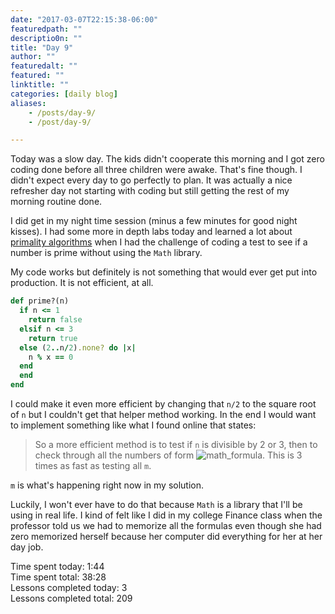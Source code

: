```yaml
---
date: "2017-03-07T22:15:38-06:00"
featuredpath: ""
descriptio0n: ""
title: "Day 9"
author: ""
featuredalt: ""
featured: ""
linktitle: ""
categories: [daily blog]
aliases:
    - /posts/day-9/
    - /post/day-9/

---
```


Today was a slow day. The kids didn't cooperate this morning and I got zero coding done before all three children were awake. That's fine though. I didn't expect every day to go perfectly to plan. It was actually a nice refresher day not starting with coding but still getting the rest of my morning routine done.

I did get in my night time session (minus a few minutes for good night kisses). I had some more in depth labs today and learned a lot about [primality algorithms][1] when I had the challenge of coding a test to see if a number is prime without using the `Math` library.

My code works but definitely is not something that would ever get put into production. It is not efficient, at all.
```ruby
def prime?(n)
  if n <= 1
    return false
  elsif n <= 3
    return true
  else (2..n/2).none? do |x|
    n % x == 0
  end
  end
end
```
I could make it even more efficient by changing that `n/2` to the square root of `n` but I couldn't get that helper method working. In the end I would want to implement something like what I found online that states:

> So a more efficient method is to test if `n` is divisible by 2 or 3, then to check through all the numbers of form ![math_formula](images/prime6k.svg). This is 3 times as fast as testing all `m`.

`m` is what's happening right now in my solution.

Luckily, I won't ever have to do that because `Math` is a library that I'll be using in real life. I kind of felt like I did in my college Finance class when the professor told us we had to memorize all the formulas even though she had zero memorized herself because her computer did everything for her at her day job.

Time spent today: 1:44  
Time spent total: 38:28  
Lessons completed today: 3  
Lessons completed total: 209

  [1]:https://en.wikipedia.org/wiki/Primality_test
